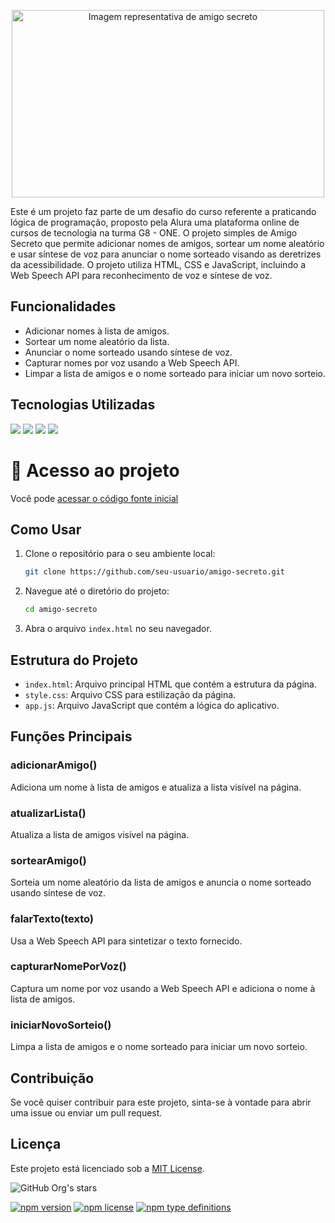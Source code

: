 <p align="center">
<img width="500" height="300" alt="Imagem representativa de amigo secreto" src="assets/amigo-secreto.png">
</p>
Este é um projeto faz parte de um desafio do curso referente a praticando lógica de programação,  proposto pela Alura uma plataforma online de cursos de tecnologia na turma G8 - ONE. 
O projeto simples de Amigo Secreto que permite adicionar nomes de amigos, sortear um nome aleatório e usar síntese de voz para anunciar o nome sorteado visando as deretrizes da acessibilidade. 
O projeto utiliza HTML, CSS e JavaScript, incluindo a Web Speech API para reconhecimento de voz e síntese de voz.

## Funcionalidades

- Adicionar nomes à lista de amigos.
- Sortear um nome aleatório da lista.
- Anunciar o nome sorteado usando síntese de voz.
- Capturar nomes por voz usando a Web Speech API.
- Limpar a lista de amigos e o nome sorteado para iniciar um novo sorteio.

## Tecnologias Utilizadas

![](https://img.shields.io/badge/HTML-ff6905 ) ![](https://img.shields.io/badge/CSS-142cff )
![](https://img.shields.io/badge/JavaScript-ffff00 ) ![](https://img.shields.io/badge/Web%20Speench%20API-00a821 )

# 📁 Acesso ao projeto

Você pode [acessar o código fonte inicial](https://github.com/julianamaula/challenge-amigo-secreto_pt)


## Como Usar

1. Clone o repositório para o seu ambiente local:
   ```bash
   git clone https://github.com/seu-usuario/amigo-secreto.git
   ```

2. Navegue até o diretório do projeto:
   ```bash
   cd amigo-secreto
   ```

3. Abra o arquivo `index.html` no seu navegador.

## Estrutura do Projeto

- `index.html`: Arquivo principal HTML que contém a estrutura da página.
- `style.css`: Arquivo CSS para estilização da página.
- `app.js`: Arquivo JavaScript que contém a lógica do aplicativo.

## Funções Principais

### adicionarAmigo()

Adiciona um nome à lista de amigos e atualiza a lista visível na página.

### atualizarLista()

Atualiza a lista de amigos visível na página.

### sortearAmigo()

Sorteia um nome aleatório da lista de amigos e anuncia o nome sorteado usando síntese de voz.

### falarTexto(texto)

Usa a Web Speech API para sintetizar o texto fornecido.

### capturarNomePorVoz()

Captura um nome por voz usando a Web Speech API e adiciona o nome à lista de amigos.

### iniciarNovoSorteio()

Limpa a lista de amigos e o nome sorteado para iniciar um novo sorteio.

## Contribuição

Se você quiser contribuir para este projeto, sinta-se à vontade para abrir uma issue ou enviar um pull request.

## Licença

Este projeto está licenciado sob a [MIT License](LICENSE).


![GitHub Org's stars](https://img.shields.io/github/stars/juliana?style=social)

[![npm version](https://img.shields.io/npm/v/badge-maker.svg)](https://npmjs.org/package/badge-maker)
[![npm license](https://img.shields.io/npm/l/badge-maker.svg)](https://npmjs.org/package/badge-maker)
[![npm type definitions](https://img.shields.io/npm/types/badge-maker)](https://npmjs.org/package/badge-maker)


